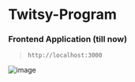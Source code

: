 # Twitsy-Program

### Frontend Application (till now)
> `http://localhost:3000`

![image](https://user-images.githubusercontent.com/126231497/232689604-616ab229-54e8-401b-96c1-526d02293905.png)
